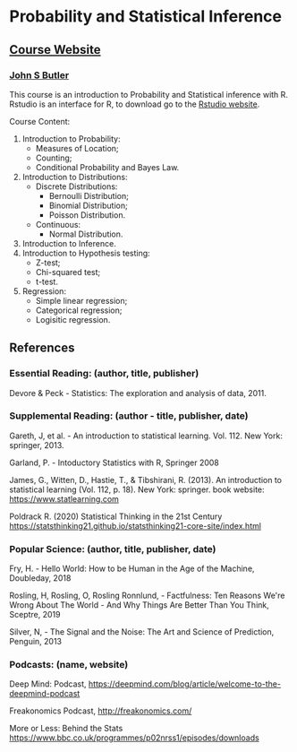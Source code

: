 # Probability and Statistical Inference
## [Course Website](https://sites.google.com/dit.ie/math4001/home)
### [John S Butler](https://johnsbutler.netlify.com/)

This course is an introduction to Probability and Statistical inference with R. Rstudio is an interface for R, to download go to the [Rstudio website](https://www.rstudio.com).


Course Content:
1. Introduction to Probability:
   - Measures of Location;
   - Counting;
   - Conditional Probability and Bayes Law.
2. Introduction to Distributions:
   - Discrete Distributions:
     - Bernoulli Distribution;
     - Binomial Distribution;
     - Poisson Distribution.
   - Continuous:
     - Normal Distribution.
3. Introduction to Inference.
4. Introduction to Hypothesis testing:
   - Z-test;
   - Chi-squared test;
   - t-test.
5. Regression:
   - Simple linear regression;
   - Categorical regression;
   - Logisitic regression.

## References
### Essential Reading: (author, title, publisher)

Devore & Peck  - Statistics: The exploration and analysis of data, 2011.


### Supplemental Reading: (author - title, publisher, date)

Gareth, J, et al. - An introduction to statistical learning. Vol. 112. New York: springer, 2013.

Garland, P.  - Intoductory Statistics with R, Springer 2008

James, G., Witten, D., Hastie, T., & Tibshirani, R. (2013). An introduction to statistical learning (Vol. 112, p. 18). New York: springer. book website: https://www.statlearning.com

Poldrack R. (2020) Statistical Thinking in the 21st Century https://statsthinking21.github.io/statsthinking21-core-site/index.html

### Popular Science: (author, title, publisher, date)
Fry, H. - Hello World: How to be Human in the Age of the Machine, Doubleday, 2018

Rosling, H, Rosling, O, Rosling Ronnlund, - Factfulness: Ten Reasons We're Wrong About The World - And Why Things Are Better Than You Think, Sceptre, 2019

Silver, N, - The Signal and the Noise: The Art and Science of Prediction, Penguin, 2013

### Podcasts: (name, website)
Deep Mind: Podcast, https://deepmind.com/blog/article/welcome-to-the-deepmind-podcast 

Freakonomics Podcast, http://freakonomics.com/ 

More or Less: Behind the Stats https://www.bbc.co.uk/programmes/p02nrss1/episodes/downloads 
